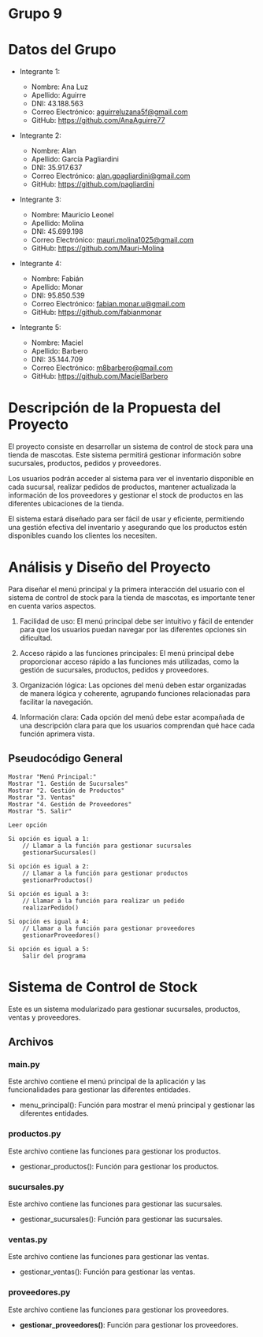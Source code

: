 # Grupo 9

# Datos del Grupo

- Integrante 1:
  - Nombre: Ana Luz 
  - Apellido: Aguirre
  - DNI: 43.188.563
  - Correo Electrónico: aguirreluzana5f@gmail.com
  - GitHub: https://github.com/AnaAguirre77

- Integrante 2:
  - Nombre: Alan 
  - Apellido: García Pagliardini
  - DNI: 35.917.637
  - Correo Electrónico: alan.gpagliardini@gmail.com
  - GitHub: https://github.com/pagliardini

- Integrante 3:
  - Nombre: Mauricio Leonel
  - Apellido: Molina
  - DNI: 45.699.198
  - Correo Electrónico: mauri.molina1025@gmail.com
  - GitHub: https://github.com/Mauri-Molina

- Integrante 4:
  - Nombre: Fabián 
  - Apellido: Monar
  - DNI: 95.850.539
  - Correo Electrónico: fabian.monar.u@gmail.com
  - GitHub: https://github.com/fabianmonar

- Integrante 5:
  - Nombre: Maciel 
  - Apellido: Barbero
  - DNI: 35.144.709
  - Correo Electrónico: m8barbero@gmail.com
  - GitHub: https://github.com/MacielBarbero


# Descripción de la Propuesta del Proyecto
El proyecto consiste en desarrollar un sistema de control de stock para una tienda de mascotas. Este sistema permitirá gestionar información sobre sucursales, productos, pedidos y proveedores.

Los usuarios podrán acceder al sistema para ver el inventario disponible en cada sucursal, realizar pedidos de productos, mantener actualizada la información de los proveedores y gestionar el stock de productos en las diferentes ubicaciones de la tienda.

El sistema estará diseñado para ser fácil de usar y eficiente, permitiendo una gestión efectiva del inventario y asegurando que los productos estén disponibles cuando los clientes los necesiten.

# Análisis y Diseño del Proyecto
Para diseñar el menú principal y la primera interacción del usuario con el sistema de control de stock para la tienda de mascotas, es importante tener en cuenta varios aspectos. 

1. Facilidad de uso: El menú principal debe ser intuitivo y fácil de entender para que los usuarios puedan navegar por las diferentes opciones sin dificultad.

2. Acceso rápido a las funciones principales: El menú principal debe proporcionar acceso rápido a las funciones más utilizadas, como la gestión de sucursales, productos, pedidos y proveedores.

3. Organización lógica: Las opciones del menú deben estar organizadas de manera lógica y coherente, agrupando funciones relacionadas para facilitar la navegación.

4. Información clara: Cada opción del menú debe estar acompañada de una descripción clara para que los usuarios comprendan qué hace cada función aprimera vista.
   
## Pseudocódigo General
    Mostrar "Menú Principal:"
    Mostrar "1. Gestión de Sucursales"
    Mostrar "2. Gestión de Productos"
    Mostrar "3. Ventas"
    Mostrar "4. Gestión de Proveedores"
    Mostrar "5. Salir"
    
    Leer opción
    
    Si opción es igual a 1:
        // Llamar a la función para gestionar sucursales
        gestionarSucursales()
    
    Si opción es igual a 2:
        // Llamar a la función para gestionar productos
        gestionarProductos()
    
    Si opción es igual a 3:
        // Llamar a la función para realizar un pedido
        realizarPedido()
    
    Si opción es igual a 4:
        // Llamar a la función para gestionar proveedores
        gestionarProveedores()
    
    Si opción es igual a 5:
        Salir del programa
        
# Sistema de Control de Stock

Este es un sistema modularizado para gestionar sucursales, productos, ventas y proveedores.

## Archivos

### main.py

Este archivo contiene el menú principal de la aplicación y las funcionalidades para gestionar las diferentes entidades.

- menu_principal(): Función para mostrar el menú principal y gestionar las diferentes entidades.

### productos.py

Este archivo contiene las funciones para gestionar los productos.

- gestionar_productos(): Función para gestionar los productos.

### sucursales.py

Este archivo contiene las funciones para gestionar las sucursales.

- gestionar_sucursales(): Función para gestionar las sucursales.

### ventas.py

Este archivo contiene las funciones para gestionar las ventas.

- gestionar_ventas(): Función para gestionar las ventas.

### proveedores.py

Este archivo contiene las funciones para gestionar los proveedores.

- **gestionar_proveedores()**: Función para gestionar los proveedores.
